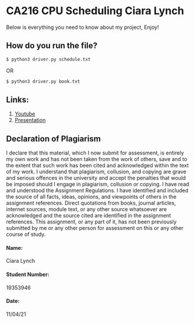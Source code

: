 # CA216 CPU Scheduling Ciara Lynch

Below is everything you need to know about my project, Enjoy!

## How do you run the file?

```bash
$ python3 driver.py schedule.txt
```
OR
```bash
$ python3 driver.py book.txt
```

## Links:
    
   1. [Youtube](https://www.youtube.com/watch?v=WDeFcD8ReZs)
   2. [Presentation](https://drive.google.com/file/d/13oq8VNh1l8m5aCbLDGApIIHsrmxttUWc/view?usp=sharing)

## Declaration of Plagiarism 

I declare that this material, which I now submit for assessment, is entirely my
own work and has not been taken from the work of others, save and to the extent that such
work has been cited and acknowledged within the text of my work. I understand
that plagiarism, collusion, and copying are grave and serious offences in the university and
accept the penalties that would be imposed should I engage in plagiarism, collusion or
copying. I have read and understood the Assignment Regulations. I have identified
and included the source of all facts, ideas, opinions, and viewpoints of others in the
assignment references. Direct quotations from books, journal articles, internet sources,
module text, or any other source whatsoever are acknowledged and the source cited are
identified in the assignment references. This assignment, or any part of it, has not been
previously submitted by me or any other person for assessment on this or any other
course of study. 

#### Name: 
Ciara Lynch
#### Student Number: 
19353946
#### Date: 
11/04/21